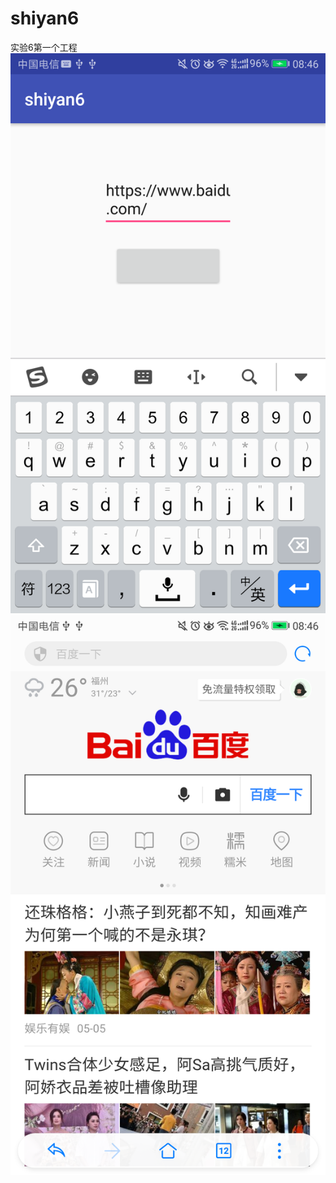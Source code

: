 # shiyan6
实验6第一个工程
![1](https://github.com/zishudanhuangsu/T/blob/master/6.1.png)</br>
![1](https://github.com/zishudanhuangsu/T/blob/master/6.2.png)</br>
